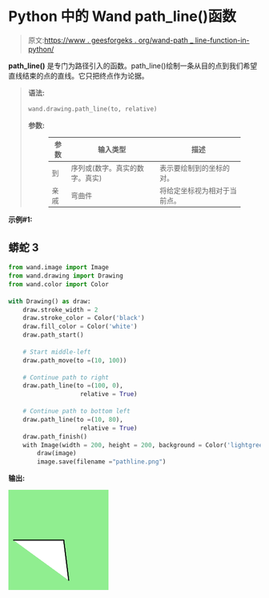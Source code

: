 # Python 中的 Wand path_line()函数

> 原文:[https://www . geesforgeks . org/wand-path _ line-function-in-python/](https://www.geeksforgeeks.org/wand-path_line-function-in-python/)

**path_line()** 是专门为路径引入的函数。path_line()绘制一条从目的点到我们希望直线结束的点的直线。它只把终点作为论据。

> **语法:**
> 
> ```py
> wand.drawing.path_line(to, relative)
> ```
> 
> **参数:**
> 
> <figure class="table">
> 
> | 参数 | 输入类型 | 描述 |
> | --- | --- | --- |
> | 到 | 序列或(数字。真实的数字。真实) | 表示要绘制到的坐标的对。 |
> | 亲戚 | 弯曲件 | 将给定坐标视为相对于当前点。 |
> 
> </figure>

**示例#1:**

## 蟒蛇 3

```py
from wand.image import Image
from wand.drawing import Drawing
from wand.color import Color

with Drawing() as draw:
    draw.stroke_width = 2
    draw.stroke_color = Color('black')
    draw.fill_color = Color('white')
    draw.path_start()

    # Start middle-left
    draw.path_move(to =(10, 100))

    # Continue path to right
    draw.path_line(to =(100, 0),
                    relative = True)

    # Continue path to bottom left
    draw.path_line(to =(10, 80),
                    relative = True)
    draw.path_finish()
    with Image(width = 200, height = 200, background = Color('lightgreen')) as image:
        draw(image)
        image.save(filename ="pathline.png")
```

**输出:**

![](img/f2443ab2c33ab1085da5d58f080938a2.png)